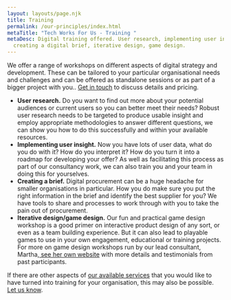 ```yaml
---
layout: layouts/page.njk
title: Training
permalink: /our-principles/index.html
metaTitle: "Tech Works For Us - Training "
metaDesc: Digital training offered. User research, implementing user insight,
  creating a digital brief, iterative design, game design.
---
```

We offer a range of workshops on different aspects of digital strategy and development. These can be tailored to your particular organisational needs and challenges and can be offered as standalone sessions or as part of a bigger project with you.. [Get in touch](https://www.techworksforus.com/contact/) to discuss details and pricing.

* **U﻿ser research.** Do you want to find out more about your potential audiences or current users so you can better meet their needs? Robust user research needs to be targeted to produce usable insight and employ appropriate methodologies to answer different questions, we can show you how to do this successfully and within your available resources. 
* **I﻿mplementing user insight.** Now you have lots of user data, what do you do with it? How do you interpret it? How do you turn it into a roadmap for developing your offer? As well as facilitating this process as part of our consultancy work, we can also train you and your team in doing this for yourselves.
* **C﻿reating a brief.** Digital procurement can be a huge headache for smaller organisations in particular. How you do make sure you put the right information in the brief and identify the best supplier for you? We have tools to share and processes to work through with you to take the pain out of procurement.
* **I﻿terative design/game design.** Our fun and practical game design workshop is a good primer on interactive product design of any sort, or even as a team building experience. But it can also lead to playable games to use in your own engagement, educational or training projects. For more on game design workshops run by our lead consultant, Martha,[ see her own website](https://marthahenson.com/game-design-workshops/) with more details and testimonials from past participants.

I﻿f there are other aspects of [our available services](https://www.techworksforus.com/about/#heading-our-services) that you would like to have turned into training for your organisation, this may also be possible. [Let us know](https://www.techworksforus.com/contact/).
